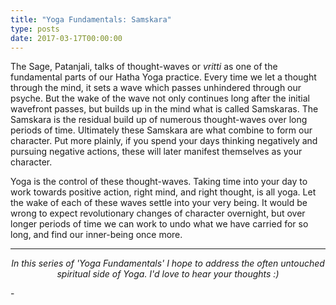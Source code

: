 ```yaml
---
title: "Yoga Fundamentals: Samskara"
type: posts
date: 2017-03-17T00:00:00
---
```

The Sage, Patanjali, talks of thought-waves or <em>vritti</em> as one of the fundamental parts of our Hatha Yoga practice. Every time we let a thought through the mind, it sets a wave which passes unhindered through our psyche. But the wake of the wave not only continues long after the initial wavefront passes, but builds up in the mind what is called Samskaras. The Samskara is the residual build up of numerous thought-waves over long periods of time. Ultimately these Samskara are what combine to form our character. Put more plainly, if you spend your days thinking negatively and pursuing negative actions, these will later manifest themselves as your character.

Yoga is the control of these thought-waves. Taking time into your day to work towards positive action, right mind, and right thought, is all yoga. Let the wake of each of these waves settle into your very being. It would be wrong to expect revolutionary changes of character overnight, but over longer periods of time we can work to undo what we have carried for so long, and find our inner-being once more.

<hr />
<p style="text-align: center;"><em>In this series of 'Yoga Fundamentals' I hope to address the often untouched spiritual side of Yoga. I'd love to hear your thoughts :)</em></p>-
